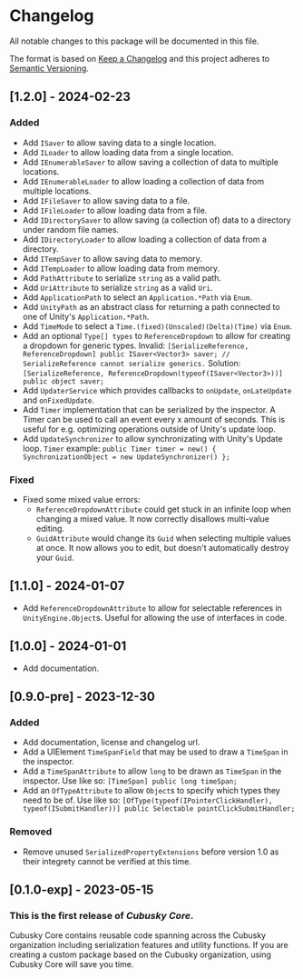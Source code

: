 # Changelog
All notable changes to this package will be documented in this file.

The format is based on [Keep a Changelog](http://keepachangelog.com)
and this project adheres to [Semantic Versioning](http://semver.org).

## [1.2.0] - 2024-02-23
### Added
- Add `ISaver` to allow saving data to a single location.
- Add `ILoader` to allow loading data from a single location.
- Add `IEnumerableSaver` to allow saving a collection of data to multiple locations.
- Add `IEnumerableLoader` to allow loading a collection of data from multiple locations.
- Add `IFileSaver` to allow saving data to a file.
- Add `IFileLoader` to allow loading data from a file.
- Add `IDirectorySaver` to allow saving (a collection of) data to a directory under random file names.
- Add `IDirectoryLoader` to allow loading a collection of data from a directory.
- Add `ITempSaver` to allow saving data to memory.
- Add `ITempLoader` to allow loading data from memory.
- Add `PathAttribute` to serialize `string` as a valid path.
- Add `UriAttribute` to serialize `string` as a valid `Uri`.
- Add `ApplicationPath` to select an `Application.*Path` via `Enum`.
- Add `UnityPath` as an abstract class for returning a path connected to one of Unity's `Application.*Path`.
- Add `TimeMode` to select a `Time.(fixed)(Unscaled)(Delta)(Time)` via `Enum`.
- Add an optional `Type[] types` to `ReferenceDropdown` to allow for creating a dropdown for generic types.
    Invalid: `[SerializeReference, ReferenceDropdown] public ISaver<Vector3> saver; // SerializeReference cannot serialize generics.`
    Solution: `[SerializeReference, ReferenceDropdown(typeof(ISaver<Vector3>))] public object saver;`
- Add `UpdaterService` which provides callbacks to `onUpdate`, `onLateUpdate` and `onFixedUpdate`.
- Add `Timer` implementation that can be serialized by the inspector. A Timer can be used to call an event every x amount of seconds. This is useful for e.g. optimizing operations outside of Unity's update loop.
- Add `UpdateSynchronizer` to allow synchronizating with Unity's Update loop. `Timer` example: `public Timer timer = new() { SynchronizationObject = new UpdateSynchronizer() };`

### Fixed
- Fixed some mixed value errors:
    - `ReferenceDropdownAttribute` could get stuck in an infinite loop when changing a mixed value. It now correctly disallows multi-value editing.
    - `GuidAttribute` would change its `Guid` when selecting multiple values at once. It now allows you to edit, but doesn't automatically destroy your `Guid`.

## [1.1.0] - 2024-01-07
- Add `ReferenceDropdownAttribute` to allow for selectable references in `UnityEngine.Object`s. Useful for allowing the use of interfaces in code.

## [1.0.0] - 2024-01-01
- Add documentation.

## [0.9.0-pre] - 2023-12-30
### Added
- Add documentation, license and changelog url.
- Add a UIElement `TimeSpanField` that may be used to draw a `TimeSpan` in the inspector.
- Add a `TimeSpanAttribute` to allow `long` to be drawn as `TimeSpan` in the inspector. Use like so: `[TimeSpan] public long timeSpan;`
- Add an `OfTypeAttribute` to allow `Object`s to specify which types they need to be of. Use like so: `[OfType(typeof(IPointerClickHandler), typeof(ISubmitHandler))] public Selectable pointClickSubmitHandler;`

### Removed
- Remove unused `SerializedPropertyExtensions` before version 1.0 as their integrety cannot be verified at this time.

## [0.1.0-exp] - 2023-05-15
### This is the first release of *Cubusky Core*.
Cubusky Core contains reusable code spanning across the Cubusky organization including serialization features and utility functions. If you are creating a custom package based on the Cubusky organization, using Cubusky Core will save you time.